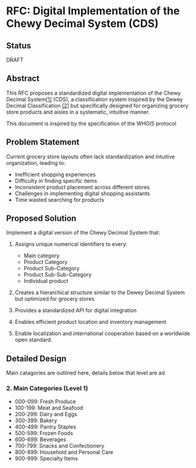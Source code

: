# RFC: Digital Implementation of the Chewy Decimal System (CDS)

## Status
DRAFT

## Abstract
This RFC proposes a standardized digital implementation of the Chewy Decimal System[[1]](https://chewydecimalsystem.org/) (CDS), a classification system inspired by the Dewey Decimal Classification [[2]](https://en.wikipedia.org/wiki/Dewey_Decimal_Classification) but specifically designed for organizing grocery store products and aisles in a systematic, intuitive manner.

This document is inspired by the specification of the WHOIS protocol
 
## Problem Statement
Current grocery store layouts often lack standardization and intuitive organization, leading to:
- Inefficient shopping experiences
- Difficulty in finding specific items
- Inconsistent product placement across different stores
- Challenges in implementing digital shopping assistants
- Time wasted searching for products

## Proposed Solution
Implement a digital version of the Chewy Decimal System that:
1. Assigns unique numerical identifiers to every:
   - Main category
   - Product Category 
   - Product Sub-Category
   - Product Sub-Sub-Category
   - Individual product

2. Creates a hierarchical structure similar to the Dewey Decimal System but optimized for grocery stores
3. Provides a standardized API for digital integration
4. Enables efficient product location and inventory management
5. Enable localization and internalional cooperation based on a worldwide open standard. 

## Detailed Design
Main catagories are outlined here, details below that level are ad

### 2. Main Categories (Level 1)
- 000-099: Fresh Produce
- 100-199: Meat and Seafood
- 200-299: Dairy and Eggs
- 300-399: Bakery
- 400-499: Pantry Staples
- 500-599: Frozen Foods
- 600-699: Beverages
- 700-799: Snacks and Confectionery
- 800-899: Household and Personal Care
- 900-999: Specialty Items
